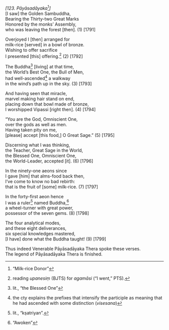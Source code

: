 *\[123. Pāyāsadāyaka*[^1]*\]*  
\[I saw\] the Golden Sambuddha,  
Bearing the Thirty-two Great Marks  
Honored by the monks’ Assembly,  
who was leaving the forest \[then\]. (1) \[1791\]

Overjoyed I \[then\] arranged for  
milk-rice \[served\] in a bowl of bronze.  
Wishing to offer sacrifice  
I presented \[this\] offering.[^2] (2) \[1792\]

The Buddha[^3] \[living\] at that time,  
the World’s Best One, the Bull of Men,  
had well-ascended[^4] a walkway  
in the wind’s path up in the sky. (3) \[1793\]

And having seen that miracle,  
marvel making hair stand on end,  
placing down that bowl made of bronze,  
I worshipped Vipassi \[right then\]. (4) \[1794\]

“You are the God, Omniscient One,  
over the gods as well as men.  
Having taken pity on me,  
\[please\] accept \[this food,\] O Great Sage.” (5) \[1795\]

Discerning what I was thinking,  
the Teacher, Great Sage in the World,  
the Blessed One, Omniscient One,  
the World-Leader, accepted \[it\]. (6) \[1796\]

In the ninety-one aeons since  
I gave \[him\] that alms-food back then,  
I’ve come to know no bad rebirth:  
that is the fruit of \[some\] milk-rice. (7) \[1797\]

In the forty-first aeon hence  
I was a ruler[^5] named Buddha,[^6]  
a wheel-turner with great power,  
possessor of the seven gems. (8) \[1798\]

The four analytical modes,  
and these eight deliverances,  
six special knowledges mastered,  
\[I have\] done what the Buddha taught! (9) \[1799\]

Thus indeed Venerable Pāyāsadāyaka Thera spoke these verses.  
The legend of Pāyāsadāyaka Thera is finished.

[^1]: “Milk-rice Donor”

[^2]: reading *upanesiṃ* (BJTS) for *agamāsi* (“I went,” PTS).

[^3]: lit., “the Blessed One”

[^4]: the cty explains the prefixes that intensify the participle as
    meaning that he had ascended with some distinction (*visesana*)

[^5]: lit., “kṣatriyan”.

[^6]: “Awoken”
